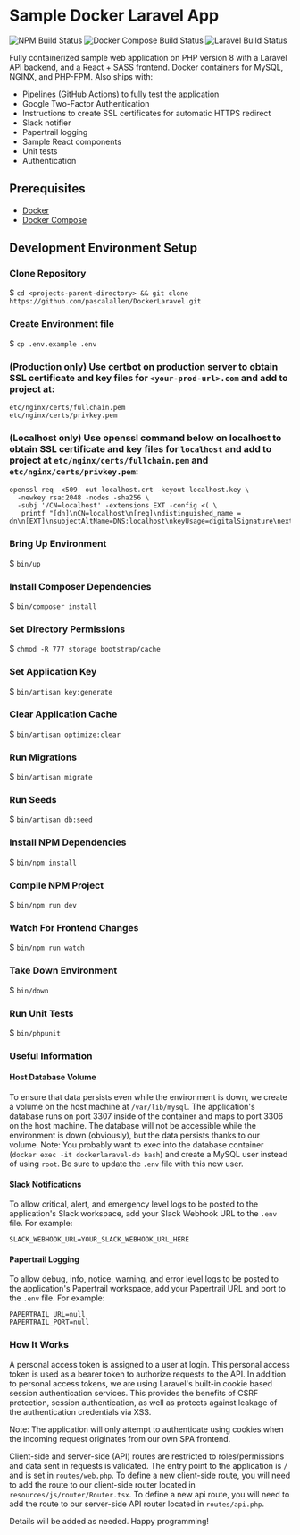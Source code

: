 # Sample Docker Laravel App

![NPM Build Status](https://github.com/pascalallen/DockerLaravel/workflows/NPM/badge.svg)
![Docker Compose Build Status](https://github.com/pascalallen/DockerLaravel/workflows/Docker%20Compose/badge.svg)
![Laravel Build Status](https://github.com/pascalallen/DockerLaravel/workflows/Laravel/badge.svg)

Fully containerized sample web application on PHP version 8 with a Laravel API backend, and a React + SASS frontend. 
Docker containers for MySQL, NGINX, and PHP-FPM. Also ships with:
- Pipelines (GitHub Actions) to fully test the application
- Google Two-Factor Authentication
- Instructions to create SSL certificates for automatic HTTPS redirect
- Slack notifier
- Papertrail logging
- Sample React components
- Unit tests
- Authentication

## Prerequisites

- [Docker](https://www.docker.com/)
- [Docker Compose](https://docs.docker.com/compose/)

## Development Environment Setup

### Clone Repository

$ `cd <projects-parent-directory> && git clone https://github.com/pascalallen/DockerLaravel.git`

### Create Environment file

$ `cp .env.example .env`

### (Production only) Use certbot on production server to obtain SSL certificate and key files for `<your-prod-url>.com` and add to project at:

```
etc/nginx/certs/fullchain.pem
etc/nginx/certs/privkey.pem
```

### (Localhost only) Use openssl command below on localhost to obtain SSL certificate and key files for `localhost` and add to project at `etc/nginx/certs/fullchain.pem` and `etc/nginx/certs/privkey.pem`:

```
openssl req -x509 -out localhost.crt -keyout localhost.key \
  -newkey rsa:2048 -nodes -sha256 \
  -subj '/CN=localhost' -extensions EXT -config <( \
   printf "[dn]\nCN=localhost\n[req]\ndistinguished_name = dn\n[EXT]\nsubjectAltName=DNS:localhost\nkeyUsage=digitalSignature\nextendedKeyUsage=serverAuth")
```

### Bring Up Environment

$ `bin/up`

### Install Composer Dependencies

$ `bin/composer install`

### Set Directory Permissions

$ `chmod -R 777 storage bootstrap/cache`

### Set Application Key

$ `bin/artisan key:generate`

### Clear Application Cache

$ `bin/artisan optimize:clear`

### Run Migrations

$ `bin/artisan migrate`

### Run Seeds

$ `bin/artisan db:seed`

### Install NPM Dependencies

$ `bin/npm install`

### Compile NPM Project

$ `bin/npm run dev`

### Watch For Frontend Changes

$ `bin/npm run watch`

### Take Down Environment

$ `bin/down`

### Run Unit Tests

$ `bin/phpunit`

### Useful Information

#### Host Database Volume

To ensure that data persists even while the environment is down, we create a volume on the host machine at
`/var/lib/mysql`. The application's database runs on port 3307 inside of the container and maps to port 3306 on the host
machine. The database will not be accessible while the environment is down (obviously), but the data persists thanks to
our volume. Note: You probably want to exec into the database container (`docker exec -it dockerlaravel-db bash`) and create a
MySQL user instead of using `root`. Be sure to update the `.env` file with this new user.

#### Slack Notifications

To allow critical, alert, and emergency level logs to be posted to the application's Slack workspace, add your Slack
Webhook URL to the `.env` file. For example:

```
SLACK_WEBHOOK_URL=YOUR_SLACK_WEBHOOK_URL_HERE
```

#### Papertrail Logging

To allow debug, info, notice, warning, and error level logs to be posted to the application's Papertrail workspace, add
your Papertrail URL and port to the `.env` file. For example:

```
PAPERTRAIL_URL=null
PAPERTRAIL_PORT=null
```

### How It Works

A personal access token is assigned to a user at login. This personal access token is used as a bearer token to
authorize requests to the API. In addition to personal access tokens, we are using Laravel's built-in cookie based
session authentication services. This provides the benefits of CSRF protection, session authentication, as well as
protects against leakage of the authentication credentials via XSS.

Note: The application will only attempt to authenticate using cookies when the incoming request originates from our own
SPA frontend.

Client-side and server-side (API) routes are restricted to roles/permissions and data sent in requests is validated. The
entry point to the application is `/`
and is set in `routes/web.php`. To define a new client-side route, you will need to add the route to our client-side
router located in `resources/js/router/Router.tsx`. To define a new api route, you will need to add the route to our
server-side API router located in `routes/api.php`.

Details will be added as needed. Happy programming!
